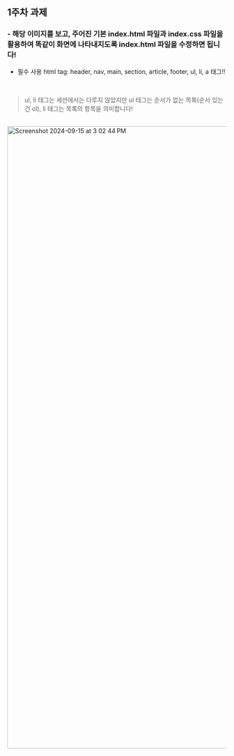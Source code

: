 ## 1주차 과제

### - 해당 이미지를 보고, 주어진 기본 index.html 파일과 index.css 파일을 활용하여 똑같이 화면에 나타내지도록 index.html 파일을 수정하면 됩니다!

- 필수 사용 html tag: header, nav, main, section, article, footer, ul, li, a 태그!!

<br>

> ul, li 태그는 세션에서는 다루지 않았지만 ul 태그는 순서가 없는 목록(순서 있는건 ol), li 태그는 목록의 항목을 의미합니다!

<br>

<img width="1429" alt="Screenshot 2024-09-15 at 3 02 44 PM" src="https://github.com/user-attachments/assets/012d28dc-720f-4a69-88bf-d626a039671b">
